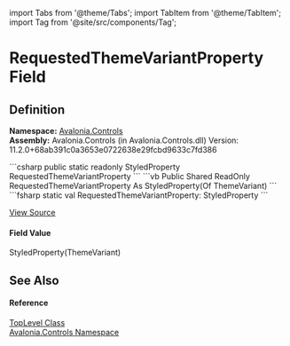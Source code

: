 import Tabs from '@theme/Tabs'; 
import TabItem from '@theme/TabItem'; 
import Tag from '@site/src/components/Tag'; 

# RequestedThemeVariantProperty Field




## Definition
**Namespace:** <a href="N_Avalonia_Controls">Avalonia.Controls</a>  
**Assembly:** Avalonia.Controls (in Avalonia.Controls.dll) Version: 11.2.0+68ab391c0a3653e0722638e29fcbd9633c7fd386

<Tabs groupId="api-code-preview">
<TabItem value="csharp" label="C#">
```csharp
public static readonly StyledProperty<ThemeVariant?> RequestedThemeVariantProperty
```
</TabItem>
<TabItem value="vb" label="VB">
```vb
Public Shared ReadOnly RequestedThemeVariantProperty As StyledProperty(Of ThemeVariant)
```
</TabItem>
<TabItem value="fsharp" label="F#">
```fsharp
static val RequestedThemeVariantProperty: StyledProperty<ThemeVariant>
```
</TabItem>
</Tabs>



<a href="https://github.com/AvaloniaUI/Avalonia/tree/master/srcAvalonia.Controls/TopLevel.cs" title="View the source code">View Source</a>



#### Field Value
StyledProperty(ThemeVariant)

## See Also


#### Reference
<a href="T_Avalonia_Controls_TopLevel">TopLevel Class</a>  
<a href="N_Avalonia_Controls">Avalonia.Controls Namespace</a>  
